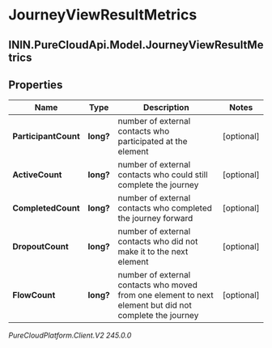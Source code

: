 # JourneyViewResultMetrics

## ININ.PureCloudApi.Model.JourneyViewResultMetrics

## Properties

|Name | Type | Description | Notes|
|------------ | ------------- | ------------- | -------------|
| **ParticipantCount** | **long?** | number of external contacts who participated at the element | [optional] |
| **ActiveCount** | **long?** | number of external contacts who could still complete the journey | [optional] |
| **CompletedCount** | **long?** | number of external contacts who completed the journey forward | [optional] |
| **DropoutCount** | **long?** | number of external contacts who did not make it to the next element | [optional] |
| **FlowCount** | **long?** | number of external contacts who moved from one element to next element but did not complete the journey | [optional] |



_PureCloudPlatform.Client.V2 245.0.0_
